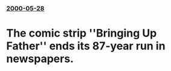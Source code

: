 ### [2000-05-28](/news/2000/05/28/index.md)

# The comic strip ''Bringing Up Father'' ends its 87-year run in newspapers.



